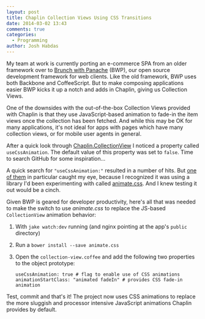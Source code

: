 ```yaml
---
layout: post
title: Chaplin Collection Views Using CSS Transitions
date: 2014-03-02 13:43
comments: true
categories:
  - Programming
author: Josh Habdas
---
```


My team at work is currently porting an e-commerce SPA from an older framework over to [Brunch with Panache](https://github.com/trunkclub/brunch-with-panache) (BWP), our open source development framework for web clients. Like the old framework, BWP uses both Backbone and CoffeeScript. But to make composing applications easier BWP kicks it up a notch and adds in Chaplin, giving us Collection Views.

One of the downsides with the out-of-the-box Collection Views provided with Chaplin is that they use JavaScript-based animation to fade-in the item views once the collection has been fetched. And while this may be OK for many applications, it's not ideal for apps with pages which have many collection views, or for mobile user agents in general.

After a quick look through [Chaplin.CollectionView](http://docs.chaplinjs.org/chaplin.collection_view.html) I noticed a property called `useCssAnimation`. The default value of this property was set to `false`. Time to search GitHub for some inspiration...

A quick search for `"useCssAnimation:"` resulted in a number of hits. But [one of them](https://github.com/molefrog/steviewhale/blob/0f665a4b77daa2023db5ebf5809c3b54b50d6931/app/views/shot/grid/shotGridView.coffee) in particular caught my eye, because I recognized it was using a library I'd been experimenting with called [animate.css](https://github.com/daneden/animate.css). And I knew testing it out would be a cinch.

Given BWP is geared for developer productivity, here's all that was needed to make the switch to use *animate.css* to replace the JS-based `CollectionView` animation behavior:

1. With `jake watch:dev` running (and nginx pointing at the app's `public` directory)
2. Run a `bower install --save animate.css`
3. Open the `collection-view.coffee` and add the following two properties to the object prototype:
  
    `useCssAnimation: true # flag to enable use of CSS animations`
    `animationStartClass: "animated fadeIn" # provides CSS fade-in animation`

Test, commit and that's it! The project now uses CSS animations to replace the more sluggish and processor intensive JavaScript animations Chaplin provides by default.